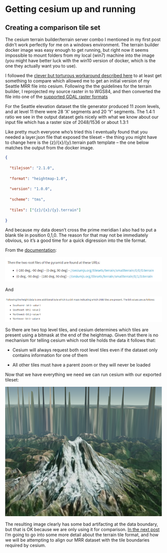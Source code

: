 # Getting cesium up and running

## Creating a comparison tile set

The cesium terrain builder/terrain server combo I mentioned in my first post didn’t work perfectly for me on a windows environment. The terrain builder docker image was easy enough to get running, but right now it seems impossible to mount folders from my local (win7) machine into the image (you might have better luck with the win10 version of docker, which is the one they actually want you to use). 

I followed the [clever but torturous workaround described here](http://blog.mastermaps.com/2014/10/3d-terrains-with-cesium.html) to at least get something to compare which allowed me to get an initial version of my Seattle MRR file into cesium. Following the the guidelines for the terrain builder, I reprojected my source raster in to WGS84, and then converted the file into one of the [supported GDAL raster formats](http://www.gdal.org/formats_list.html) 

For the Seattle elevation dataset the tile generator produced 11 zoom levels, and at level 11 there were 28 ‘X’ segments and 20 ‘Y’ segments. The 1.4:1 ratio we see in the output dataset gels nicely with what we know about our input file which has a raster size of 2048/1536 or about 1.3:1

Like pretty much everyone who’s tried this I eventually found that you needed a layer.json file that exposed the tileset – the thing you might have to change here is the {z}/{x}/{y}.terrain path template – the one below matches the output from the docker image.
```JSON
{

  "tilejson": "2.1.0",

  "format": "heightmap-1.0",

  "version": "1.0.0",

  "scheme": "tms",

  "tiles": ["{z}/{x}/{y}.terrain"]

}
```
And because my data doesn’t cross the prime meridian I also had to put a blank tile in position 0,1,0.  The reason for that may not be immediately obvious, so it’s a good time for a quick digression into the tile format.

From the [documentation](https://cesiumjs.org/data-and-assets/terrain/formats/heightmap-1.0.html):

![Root Tiles](images\image_1.png)

And

![Bitmasks](images\image_2.png)

So there are two top level tiles, and cesium determines which tiles are present using a bitmask at the end of the heightmap. Given that there is no mechanism for telling cesium which root tile holds the data it follows that:

* Cesium will always request both root level tiles even if the dataset only contains information for one of them

* All other tiles must have a parent zoom or they will never be loaded

Now that we have everything we need we can run cesium with our exported tileset:

![Borked initial terrain](images\image_3.png)

The resulting image clearly has some bad artifacting at the data boundary, but that is OK because we are only using it for comparison.   [In the next post](TerrainTileFormat.md) I’m going to go into some more detail about the terrain tile format, and how we will be attempting to align our MRR dataset with the tile boundaries required by cesium.
